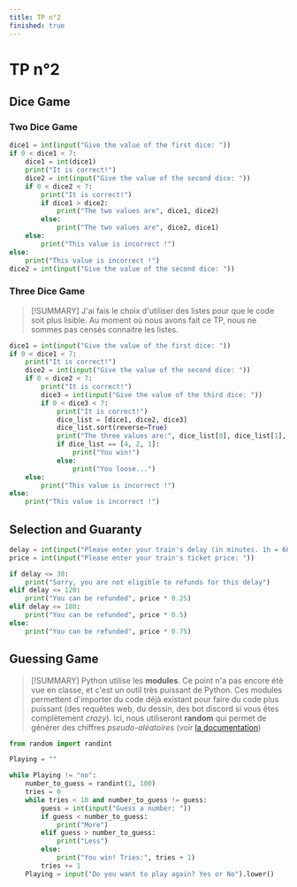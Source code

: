 ```yaml
---
title: TP n°2
finished: true
---
```


# TP n°2

## Dice Game

### Two Dice Game

```python [TwoDice.py]
dice1 = int(input("Give the value of the first dice: "))
if 0 < dice1 < 7:
    dice1 = int(dice1)
    print("It is correct!")
    dice2 = int(input("Give the value of the second dice: "))
    if 0 < dice2 < 7:
        print("It is correct!")
        if dice1 > dice2:
            print("The two values are", dice1, dice2)
        else:
            print("The two values are", dice2, dice1)
    else:
        print("This value is incorrect !")
else:
    print("This value is incorrect !")
dice2 = int(input("Give the value of the second dice: "))
```

### Three Dice Game

> [!SUMMARY]
> J'ai fais le choix d'utiliser des listes pour que le code soit plus lisible. Au moment où nous avons fait ce TP, nous ne sommes pas censés connaitre les listes.

```python [ThreeDice.py]
dice1 = int(input("Give the value of the first dice: "))
if 0 < dice1 < 7:
    print("It is correct!")
    dice2 = int(input("Give the value of the second dice: "))
    if 0 < dice2 < 7:
        print("It is correct!")
        dice3 = int(input("Give the value of the third dice: "))
        if 0 < dice3 < 7:
            print("It is correct!")
            dice_list = [dice1, dice2, dice3]
            dice_list.sort(reverse=True)
            print("The three values are:", dice_list[0], dice_list[1], dice_list[2])
            if dice_list == [4, 2, 1]:
                print("You win!")
            else:
                print("You loose...")
    else:
        print("This value is incorrect !")
else:
    print("This value is incorrect !")
```

## Selection and Guaranty

```python [g30.py]
delay = int(input("Please enter your train's delay (in minutes. 1h = 60min): "))
price = int(input("Please enter your train's ticket price: "))

if delay <= 30:
    print("Sorry, you are not eligible to refunds for this delay")
elif delay <= 120:
    print("You can be refunded", price * 0.25)
elif delay <= 180:
    print("You can be refunded", price * 0.5)
else:
    print("You can be refunded", price * 0.75)
```

## Guessing Game

> [!SUMMARY]
> Python utilise les **modules**. Ce point n'a pas encore été vue en classe, et c'est un outil très puissant de Python. Ces modules permettent d'importer du code déjà existant pour faire du code plus puissant (des requêtes web, du dessin, des bot discord si vous êtes complètement $crazy$). Ici, nous utiliseront **random** qui permet de générer des chiffres *pseudo-aléatoires* (voir [la documentation](https://docs.python.org/3/library/random.html))

```python [GuessGame.py]
from random import randint

Playing = ""

while Playing != "no":
    number_to_guess = randint(1, 100)
    tries = 0
    while tries < 10 and number_to_guess != guess:
        guess = int(input("Guess a number: "))
        if guess < number_to_guess:
            print("More")
        elif guess > number_to_guess:
            print("Less")
        else:
            print("You win! Tries:", tries + 1)
        tries += 1
    Playing = input("Do you want to play again? Yes or No").lower()
```
